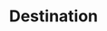 ---
# -------------------------- #
#        CONTENT TYPE        #
# -------------------------- #

content-type: "api-object"
endpoint: "destinations"
order: 4


# -------------------------- #
#        OBJECT INFO         #
# -------------------------- #

title: "Destination"
description: "{{ api.core-objects.destinations.description }}"
endpoint-url: "/destinations"


# -------------------------- #
#        VERSION INFO        #
# -------------------------- #

latest-version: "4"
versions:
  - number: "4"
    deprecated: false

  - number: "3"
    deprecated: false


# -------------------------- #
#      AVAILABLE METHODS     #
# -------------------------- #

available-methods:
  - id: "create-a-destination"
    title: "Create a destination"
    method: "post"
    short: "{{ api.core-objects.destinations.create.description | flatify }}"

  - id: "update-a-destination"
    title: "Update a destination"
    method: "put"
    short: "{{ api.core-objects.destinations.update.description | flatify }}"

  - id: "list-destinations"
    title: "List destinations"
    method: "get"
    short: "{{ api.core-objects.destinations.list.description | flatify }}"

  - id: "delete-a-destination"
    title: "Delete a destination"
    method: "delete"
    short: "{{ api.core-objects.destinations.delete.description | flatify }}"


# -------------------------- #
#      OBJECT ATTRIBUTES     #
# -------------------------- #

object-attributes:
  - name: "id"
    type: "integer"
    first-appeared-in: "3"
    description: "A unique identifier for this destination."
    example-value: |
      110397

  - name: "connection"
    type: "object"
    sub-type: "destination form properties"
    url: "{{ api.form-properties.destination-forms.section }}"
    first-appeared-in: "3"
    deprecated-in: "4"
    description: |
      **Renamed in v4 of the Destinations endpoint.** Use `properties` instead.

  - name: "created_at"
    type: "timestamp"
    first-appeared-in: "3"
    description: "The time at which the destination object was created."
    example-value: |
      "2018-11-14T20:09:30Z"

  - name: "deleted_at"
    type: "timestamp"
    first-appeared-in: "4"
    description: "The time at which the destination object was deleted."
    example-value: |
      null

  - name: "last_check"
    type: "object"
    sub-type: "connection check"
    url: "{{ api.data-structures.connection-checks.section }}"
    first-appeared-in: "3"
    deprecated-in: "4"
    description: |
      The status and results of the most recent check run for this destination connection.

      **Note**: This field has been deprecated in v4 of the Destinations endpoint. It will be removed at a future date.

  - name: "name"
    type: "string"
    first-appeared-in: "4"
    description: "The name for the destination."
    example-value: |
      "Default Warehouse"

  - name: "paused_at"
    type: "timestamp"
    first-appeared-in: "4"
    description: "If the connection was paused by the user, the time the pause began. Otherwise, or if the connection is active, this will be null."
    example-value: |
      null

  - name: "properties"
    type: "object"
    sub-type: "destination form properties"
    url: "{{ api.form-properties.destination-forms.section }}"
    first-appeared-in: "4"
    description: |
      Parameters for connecting to the destination, excluding any sensitive credentials.

      The parameters must adhere to the `type` of destination.

  - name: "report_card"
    type: "object"
    sub-type: "destination report card"
    url: "{{ api.data-structures.report-cards.destination.section }}"
    first-appeared-in: "4"
    description: |
      The Report Card object corresponding to the destination's `type`. For example: `postgres` or `redshift`.

  - name: "stitch_client_id"
    type: "integer"
    first-appeared-in: "4"
    description: "The ID of the Stitch client account."
    example-value: |
      7723

  - name: "system_paused_at"
    type: "timestamp"
    first-appeared-in: "4"
    description: "If the connection was paused by the system, the time the pause began. Otherwise, or if the connection is active, this will be null."
    example-value: |
      null

  - name: "type"
    type: "string"
    description: "{{ connect.common.attributes.destination-type | flatify }}"
    example-value: |
      "postgres"

  - name: "updated_at"
    type: "timestamp"
    description: "The time at which the destination object was last updated."
    example-value: |
      "2018-11-27T15:25:20Z"
---